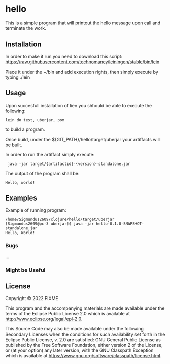 # hello

This is a simple program that will printout the hello message upon call and terminate the work.

## Installation

In order to make it run you need to download this script: https://raw.githubusercontent.com/technomancy/leiningen/stable/bin/lein

Place it under the ~/bin and add execution rights, then simply execute by typing ./lein

## Usage

Upon succesfull installation of lien you shhould be able to execute the following:
	
```lein do test, uberjar, pom```

to build a program.

Once build, under the ${GIT_PATH}/hello/target/uberjar your artiffacts will be built.

In order to run the artiffact simply  execute:

``` java -jar target/{artifactid}-{version}-standalone.jar```

The output of the  program shall be:

```
Hello, world!
```



## Examples

Example of running program:

```
/home/Sigmundus2609/clojure/hello/target/uberjar
[Sigmundus2609@pc-3 uberjar]$ java -jar hello-0.1.0-SNAPSHOT-standalone.jar 
Hello, World!
```
### Bugs

...

### Might be Useful

## License

Copyright © 2022 FIXME

This program and the accompanying materials are made available under the
terms of the Eclipse Public License 2.0 which is available at
http://www.eclipse.org/legal/epl-2.0.

This Source Code may also be made available under the following Secondary
Licenses when the conditions for such availability set forth in the Eclipse
Public License, v. 2.0 are satisfied: GNU General Public License as published by
the Free Software Foundation, either version 2 of the License, or (at your
option) any later version, with the GNU Classpath Exception which is available
at https://www.gnu.org/software/classpath/license.html.
